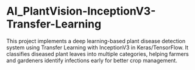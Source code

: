 # AI_PlantVision-InceptionV3-Transfer-Learning
This project implements a deep learning-based plant disease detection system using Transfer Learning with InceptionV3 in Keras/TensorFlow. It classifies diseased plant leaves into multiple categories, helping farmers and gardeners identify infections early for better crop management.
